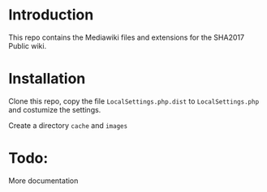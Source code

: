# Introduction
This repo contains the Mediawiki files and extensions for the SHA2017 Public wiki.

# Installation
Clone this repo, copy the file `LocalSettings.php.dist` to `LocalSettings.php` and
costumize the settings.

Create a directory `cache` and `images`

# Todo:
More documentation
